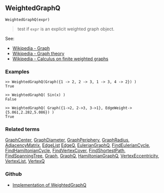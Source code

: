 ## WeightedGraphQ

``` 
WeightedGraphQ(expr)
```

> test if `expr` is an explicit weighted graph object.


See:
* [Wikipedia - Graph](https://en.wikipedia.org/wiki/Graph_(discrete_mathematics))
* [Wikipedia - Graph theory](https://en.wikipedia.org/wiki/Graph_theory)
* [Wikipedia - Calculus on finite weighted graphs](https://en.wikipedia.org/wiki/Calculus_on_finite_weighted_graphs)

### Examples

```
>> WeightedGraphQ(Graph({1 -> 2, 2 -> 3, 1 -> 3, 4 -> 2}) ) 
True
				
>> WeightedGraphQ( Sin(x) ) 
False

>> WeightedGraphQ( Graph({1->2, 2->3, 3->1}, EdgeWeight->{5.061,2.282,5.086}) )
True
```

### Related terms 
[GraphCenter](GraphCenter.md), [GraphDiameter](GraphDiameter.md), [GraphPeriphery](GraphPeriphery.md), [GraphRadius](GraphRadius.md), [AdjacencyMatrix](AdjacencyMatrix.md), [EdgeList](EdgeList.md)
[EdgeQ](EdgeQ.md), [EulerianGraphQ](EulerianGraphQ.md), [FindEulerianCycle](FindEulerianCycle.md), [FindHamiltonianCycle](FindHamiltonianCycle.md), [FindVertexCover](FindVertexCover.md), [FindShortestPath](FindShortestPath.md), [FindSpanningTree](FindSpanningTree.md), [Graph](Graph.md), [GraphQ](GraphQ.md),  [HamiltonianGraphQ](HamiltonianGraphQ.md), 
[VertexEccentricity](VertexEccentricity.md), [VertexList](VertexList.md), [VertexQ](VertexQ.md) 
 

### Github

* [Implementation of WeightedGraphQ](https://github.com/axkr/symja_android_library/blob/master/symja_android_library/matheclipse-core/src/main/java/org/matheclipse/core/builtin/GraphFunctions.java#L1732) 
